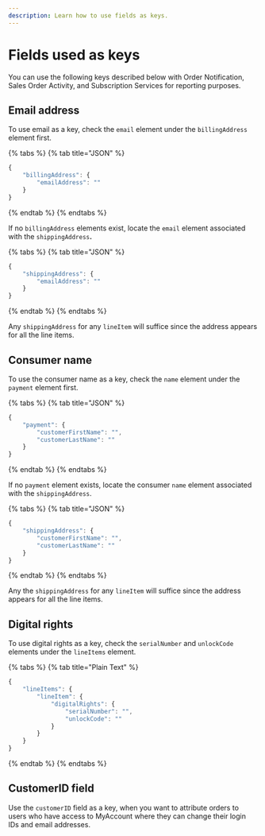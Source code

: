 ```yaml
---
description: Learn how to use fields as keys.
---
```


# Fields used as keys

You can use the following keys described below with Order Notification, Sales Order Activity, and Subscription Services for reporting purposes.

## Email address

To use email as a key, check the `email` element under the `billingAddress` element first.

{% tabs %}
{% tab title="JSON" %}
```javascript
{
	"billingAddress": {
		"emailAddress": ""
	}
}
```
{% endtab %}
{% endtabs %}

If no `billingAddress` elements exist, locate the `email` element associated with the `shippingAddress`**.**

{% tabs %}
{% tab title="JSON" %}
```javascript
{
	"shippingAddress": {
		"emailAddress": ""
	}
}
```
{% endtab %}
{% endtabs %}

Any `shippingAddress` for any `lineItem` will suffice since the address appears for all the line items.

## Consumer name

To use the consumer name as a key, check the `name` element under the `payment` element first.

{% tabs %}
{% tab title="JSON" %}
```javascript
{
	"payment": {
		"customerFirstName": "",
		"customerLastName": ""
	}
}
```
{% endtab %}
{% endtabs %}

If no `payment` element exists, locate the consumer `name` element associated with the `shippingAddress`.

{% tabs %}
{% tab title="JSON" %}
```javascript
{
	"shippingAddress": {
		"customerFirstName": "",
		"customerLastName": ""
	}
}
```
{% endtab %}
{% endtabs %}

Any the `shippingAddress` for any `lineItem` will suffice since the address appears for all the line items.

## Digital rights

To use digital rights as a key, check the `serialNumber` and `unlockCode` elements under the `lineItems` element.

{% tabs %}
{% tab title="Plain Text" %}
```javascript
{
	"lineItems": {
		"lineItem": {
			"digitalRights": {
				"serialNumber": "",
				"unlockCode": ""
			}
		}
	}
}
```
{% endtab %}
{% endtabs %}

## CustomerID field

Use the `customerID` field as a key, when you want to attribute orders to users who have access to MyAccount where they can change their login IDs and email addresses.
